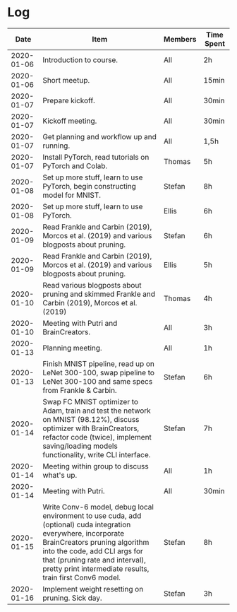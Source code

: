 # Log

| Date       | Item                                                                                                                                                                                                                                                                           | Members | Time Spent |
|------------|--------------------------------------------------------------------------------------------------------------------------------------------------------------------------------------------------------------------------------------------------------------------------------|---------|------------|
| 2020-01-06 | Introduction to course.                                                                                                                                                                                                                                                        | All     | 2h         |
| 2020-01-06 | Short meetup.                                                                                                                                                                                                                                                                  | All     | 15min      |
| 2020-01-07 | Prepare kickoff.                                                                                                                                                                                                                                                               | All     | 30min      |
| 2020-01-07 | Kickoff meeting.                                                                                                                                                                                                                                                               | All     | 30min      |
| 2020-01-07 | Get planning and workflow up and running.                                                                                                                                                                                                                                      | All     | 1,5h       |
| 2020-01-07 | Install PyTorch, read tutorials on PyTorch and Colab.                                                                                                                                                                                                                          | Thomas  | 5h         |
| 2020-01-08 | Set up more stuff, learn to use PyTorch, begin constructing model for MNIST.                                                                                                                                                                                                   | Stefan  | 8h         |
| 2020-01-08 | Set up more stuff, learn to use PyTorch.                                                                                                                                                                                                                                       | Ellis   | 6h         |
| 2020-01-09 | Read Frankle and Carbin (2019), Morcos et al. (2019) and various blogposts about pruning.                                                                                                                                                                                      | Stefan  | 6h         |
| 2020-01-09 | Read Frankle and Carbin (2019), Morcos et al. (2019) and various blogposts about pruning.                                                                                                                                                                                      | Ellis   | 5h         |
| 2020-01-10 | Read various blogposts about pruning and skimmed Frankle and Carbin (2019), Morcos et al. (2019)                                                                                                                                                                               | Thomas  | 4h         |
| 2020-01-10 | Meeting with Putri and BrainCreators.                                                                                                                                                                                                                                          | All     | 3h         |
| 2020-01-13 | Planning meeting.                                                                                                                                                                                                                                                              | All     | 1h         |
| 2020-01-13 | Finish MNIST pipeline, read up on LeNet 300-100, swap pipeline to LeNet 300-100 and same specs from Frankle & Carbin.                                                                                                                                                          | Stefan  | 6h         |
| 2020-01-14 | Swap FC MNIST optimizer to Adam, train and test the network on MNIST (98.12%), discuss optimizer with BrainCreators, refactor code (twice), implement saving/loading models functionality, write CLI interface.                                                                | Stefan  | 7h         |
| 2020-01-14 | Meeting within group to discuss what's up.                                                                                                                                                                                                                                     | All     | 1h         |
| 2020-01-14 | Meeting with Putri.                                                                                                                                                                                                                                                            | All     | 30min      |
| 2020-01-15 | Write Conv-6 model, debug local environment to use cuda, add (optional) cuda integration everywhere, incorporate BrainCreators pruning algorithm into the code, add CLI args for that (pruning rate and interval), pretty print intermediate results, train first Conv6 model. | Stefan  | 8h         |
| 2020-01-16 | Implement weight resetting on pruning. Sick day.                                                                                                                                                                                                                               | Stefan  | 3h         |
